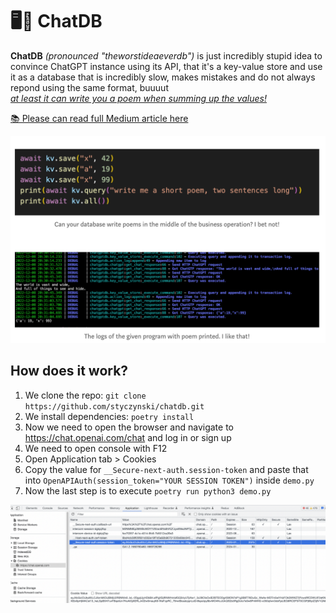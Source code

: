 # 🖥️💬 ChatDB

**ChatDB** *(pronounced "theworstideaeverdb")* is just incredibly stupid idea to convince ChatGPT instance using its API, that it's a key-value store and
use it as a database that is incredibly slow, makes mistakes and do not always repond using the same format, buuuut
<br />
[*at least it can write you a poem when summing up the values!*](www.google.com)

[📚 Please can read full Medium article here](www.google.com)

<p align="center">
<img alt="Chat DB screenshot" width="600px" src="https://github.com/styczynski/chatdb/blob/main/static/screenshot.png?raw=true" />
</p>

## How does it work?

1. We clone the repo: `git clone https://github.com/styczynski/chatdb.git`
2. We install dependencies: `poetry install`
3. Now we need to open the browser and navigate to https://chat.openai.com/chat and log in or sign up
4. We need to open console with F12
5. Open Application tab > Cookies
6. Copy the value for `__Secure-next-auth.session-token` and paste that into `OpenAPIAuth(session_token="YOUR SESSION TOKEN")` inside `demo.py`
7. Now the last step is to execute `poetry run python3 demo.py`

![Chrome token](https://github.com/styczynski/chatdb/blob/main/static/token.png?raw=true)

